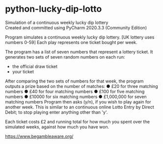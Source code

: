 # python-lucky-dip-lotto
Simulation of a continuous weekly lucky dip lottery
<br>
Created and committed using PyCharm 2020.3.3 (Community Edition)

Program simulates a continuous weekly lucky dip lottery. [UK lottery uses numbers 0-59]
Each play represents one ticket bought per week.

The program has a list of seven numbers that represent a lottery ticket.
It generates two sets of seven random numbers on each run:
- the official draw ticket
- your ticket

After comparing the two sets of numbers for that week,
the program outputs a prize based on the number of matches:
● £20 for three matching numbers
● £40 for four matching numbers
● £100 for five matching numbers
● £10000 for six matching numbers
● £1,000,000 for seven matching numbers
Program then asks (y/n), if you wish to play again for another week.
This is similar to an continuous online Lotto Entry by Direct Debit;
to stop playing enter anything other than 'y'.

Each ticket costs £2 and running total for how much you spent over the simulated weeks,
against how much you have won.

https://www.begambleaware.org/
